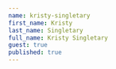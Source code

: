 ```yaml
---
name: kristy-singletary
first_name: Kristy
last_name: Singletary
full_name: Kristy Singletary
guest: true
published: true
---
```


